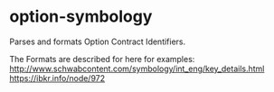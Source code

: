 # option-symbology

Parses and formats Option Contract Identifiers.

The Formats are described for here for examples:
http://www.schwabcontent.com/symbology/int_eng/key_details.html \
https://ibkr.info/node/972
